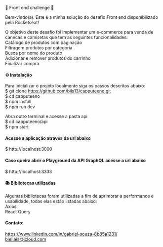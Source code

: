 🚀 Front end challenge 🚀

Bem-vindo(a). Este é a minha solução do desafio Front end disponibilizado pela Rocketseat!

O objetivo deste desafio foi implementar um e-commerce para venda de canecas e camisetas que tem as seguintes funcionalidades:<br />
 Catálogo de produtos com paginação<br />
 Filtragem produtos por categoria<br />
 Busca por nome do produto<br />
 Adicionar e remover produtos do carrinho<br />
 Finalizar compra<br />
 
#### ⚙️ Instalação 
Para inicializar o projeto localmente siga os passos descritos abaixo:<br />
$ git clone https://github.com/bils13/capputeeno.git<br />
$ cd capputeeno<br />
$ npm install<br />
$ npm run dev<br />

Abra outro terminal e acesse a pasta api <br />
$ cd capputeeno/api<br />
$ npm start

#### Acesse a aplicação através da url abaixo
$ http://localhost:3000

#### Caso queira abrir o Playground da API GraphQL acesse a url abaixo
$ http://localhost:3333

#### 📚 Bibliotecas utilizadas
Algumas bibliotecas foram utilizadas a fim de aprimorar a performance e usabilidade, todas elas estão listadas abaixo:<br />
Axios<br />
React Query<br />

#### Contato:
https://www.linkedin.com/in/gabriel-souza-8b85a1231/ <br />
biel.als@icloud.com
  

